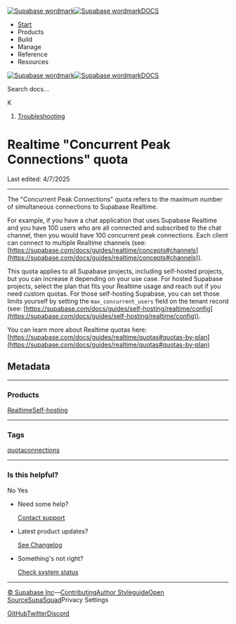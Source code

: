 [![Supabase wordmark](https://supabase.com/docs/_next/image?url=%2Fdocs%2Fsupabase-dark.svg&w=256&q=75&dpl=dpl_5BYG5BkQhU19GEfZfhcgAbeGcRQo)![Supabase wordmark](https://supabase.com/docs/_next/image?url=%2Fdocs%2Fsupabase-light.svg&w=256&q=75&dpl=dpl_5BYG5BkQhU19GEfZfhcgAbeGcRQo)DOCS](https://supabase.com/docs)

-   [Start](https://supabase.com/docs/guides/getting-started)
-   Products
-   Build
-   Manage
-   Reference
-   Resources

[![Supabase wordmark](https://supabase.com/docs/_next/image?url=%2Fdocs%2Fsupabase-dark.svg&w=256&q=75&dpl=dpl_5BYG5BkQhU19GEfZfhcgAbeGcRQo)![Supabase wordmark](https://supabase.com/docs/_next/image?url=%2Fdocs%2Fsupabase-light.svg&w=256&q=75&dpl=dpl_5BYG5BkQhU19GEfZfhcgAbeGcRQo)DOCS](https://supabase.com/docs)

Search docs...

K

1.  [Troubleshooting](https://supabase.com/docs/guides/troubleshooting)

# Realtime "Concurrent Peak Connections" quota

Last edited: 4/7/2025

* * *

The "Concurrent Peak Connections" quota refers to the maximum number of simultaneous connections to Supabase Realtime.

For example, if you have a chat application that uses Supabase Realtime and you have 100 users who are all connected and subscribed to the chat channel, then you would have 100 concurrent peak connections. Each client can connect to multiple Realtime channels (see: [https://supabase.com/docs/guides/realtime/concepts#channels](https://supabase.com/docs/guides/realtime/concepts#channels)).

This quota applies to all Supabase projects, including self-hosted projects, but you can increase it depending on your use case. For hosted Supabase projects, select the plan that fits your Realtime usage and reach out if you need custom quotas. For those self-hosting Supabase, you can set those limits yourself by setting the `max_concurrent_users` field on the tenant record (see: [https://supabase.com/docs/guides/self-hosting/realtime/config](https://supabase.com/docs/guides/self-hosting/realtime/config)).

You can learn more about Realtime quotas here: [https://supabase.com/docs/guides/realtime/quotas#quotas-by-plan](https://supabase.com/docs/guides/realtime/quotas#quotas-by-plan)

## Metadata

* * *

### Products

[Realtime](https://supabase.com/docs/guides/troubleshooting?products=realtime)[Self-hosting](https://supabase.com/docs/guides/troubleshooting?products=self-hosting)

* * *

### Tags

[quota](https://supabase.com/docs/guides/troubleshooting?tags=quota)[connections](https://supabase.com/docs/guides/troubleshooting?tags=connections)

* * *

### Is this helpful?

No Yes

-   Need some help?
    
    [Contact support](https://supabase.com/support)
-   Latest product updates?
    
    [See Changelog](https://supabase.com/changelog)
-   Something's not right?
    
    [Check system status](https://status.supabase.com/)

* * *

[© Supabase Inc](https://supabase.com/)—[Contributing](https://github.com/supabase/supabase/blob/master/apps/docs/DEVELOPERS.md)[Author Styleguide](https://github.com/supabase/supabase/blob/master/apps/docs/CONTRIBUTING.md)[Open Source](https://supabase.com/open-source)[SupaSquad](https://supabase.com/supasquad)Privacy Settings

[GitHub](https://github.com/supabase/supabase)[Twitter](https://twitter.com/supabase)[Discord](https://discord.supabase.com/)